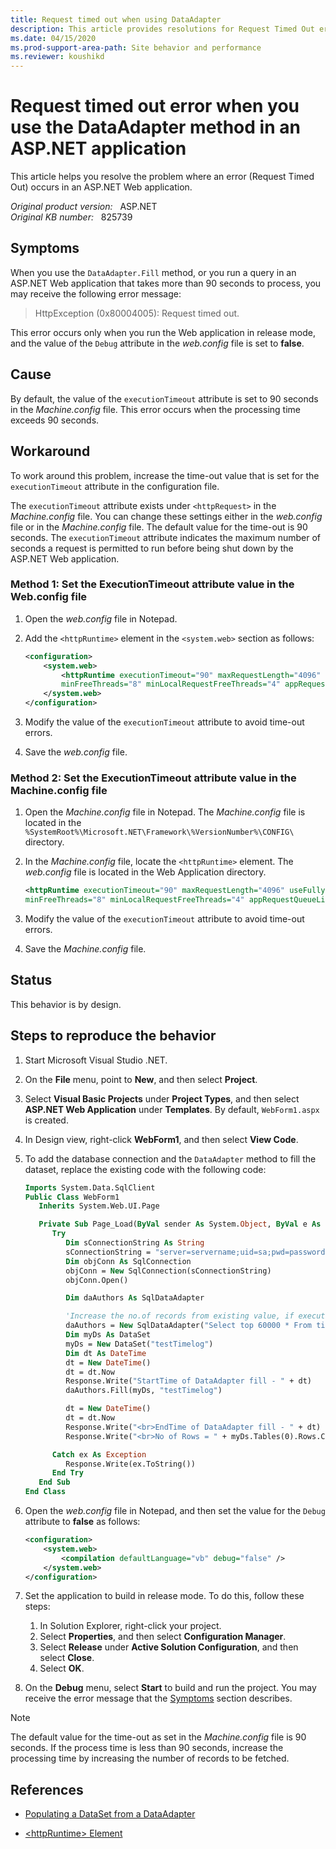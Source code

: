 ```yaml
---
title: Request timed out when using DataAdapter
description: This article provides resolutions for Request Timed Out error that occurs when you use the DataAdapter method or run a query that takes more than 90 seconds to process in an ASP.NET Web application.
ms.date: 04/15/2020
ms.prod-support-area-path: Site behavior and performance
ms.reviewer: koushikd
---
```

# Request timed out error when you use the DataAdapter method in an ASP.NET application

This article helps you resolve the problem where an error (Request Timed Out) occurs in an ASP.NET Web application.

_Original product version:_ &nbsp; ASP.NET  
_Original KB number:_ &nbsp; 825739

## Symptoms

When you use the `DataAdapter.Fill` method, or you run a query in an ASP.NET Web application that takes more than 90 seconds to process, you may receive the following error message:

> HttpException (0x80004005): Request timed out.

This error occurs only when you run the Web application in release mode, and the value of the `Debug` attribute in the *web.config* file is set to **false**.

## Cause

By default, the value of the `executionTimeout` attribute is set to 90 seconds in the *Machine.config* file. This error occurs when the processing time exceeds 90 seconds.

## Workaround

To work around this problem, increase the time-out value that is set for the `executionTimeout` attribute in the configuration file.

The `executionTimeout` attribute exists under `<httpRequest>` in the *Machine.config* file. You can change these settings either in the *web.config* file or in the *Machine.config* file. The default value for the time-out is 90 seconds. The `executionTimeout` attribute indicates the maximum number of seconds a request is permitted to run before being shut down by the ASP.NET Web application.

### Method 1: Set the ExecutionTimeout attribute value in the Web.config file

1. Open the *web.config* file in Notepad.
2. Add the `<httpRuntime>` element in the `<system.web>` section as follows:

    ```xml
    <configuration>
        <system.web>
            <httpRuntime executionTimeout="90" maxRequestLength="4096" useFullyQualifiedRedirectUrl="false"
            minFreeThreads="8" minLocalRequestFreeThreads="4" appRequestQueueLimit="100" />
        </system.web>
    </configuration>
    ```

3. Modify the value of the `executionTimeout` attribute to avoid time-out errors.
4. Save the *web.config* file.

### Method 2: Set the ExecutionTimeout attribute value in the Machine.config file

1. Open the *Machine.config* file in Notepad. The *Machine.config* file is located in the `%SystemRoot%\Microsoft.NET\Framework\%VersionNumber%\CONFIG\` directory.
2. In the *Machine.config* file, locate the `<httpRuntime>` element. The *web.config* file is located in the Web Application directory.

    ```xml
    <httpRuntime executionTimeout="90" maxRequestLength="4096" useFullyQualifiedRedirectUrl="false"
    minFreeThreads="8" minLocalRequestFreeThreads="4" appRequestQueueLimit="100" />
    ```

3. Modify the value of the `executionTimeout` attribute to avoid time-out errors.
4. Save the *Machine.config* file.

## Status

This behavior is by design.

## Steps to reproduce the behavior

1. Start Microsoft Visual Studio .NET.
2. On the **File** menu, point to **New**, and then select **Project**.
3. Select **Visual Basic Projects** under **Project Types**, and then select **ASP.NET Web Application** under **Templates**. By default, `WebForm1.aspx` is created.
4. In Design view, right-click **WebForm1**, and then select **View Code**.
5. To add the database connection and the `DataAdapter` method to fill the dataset, replace the existing code with the following code:

    ```vb
    Imports System.Data.SqlClient
    Public Class WebForm1
       Inherits System.Web.UI.Page

       Private Sub Page_Load(ByVal sender As System.Object, ByVal e As System.EventArgs) Handles MyBase.Load
          Try
             Dim sConnectionString As String
             sConnectionString = "server=servername;uid=sa;pwd=password;database=testdatabase;"
             Dim objConn As SqlConnection
             objConn = New SqlConnection(sConnectionString)
             objConn.Open()

             Dim daAuthors As SqlDataAdapter

             'Increase the no.of records from existing value, if execution time is less than 90 sec.
             daAuthors = New SqlDataAdapter("Select top 60000 * From timelog (nolock)", objConn)
             Dim myDs As DataSet
             myDs = New DataSet("testTimelog")
             Dim dt As DateTime
             dt = New DateTime()
             dt = dt.Now
             Response.Write("StartTime of DataAdapter fill - " + dt)
             daAuthors.Fill(myDs, "testTimelog")

             dt = New DateTime()
             dt = dt.Now
             Response.Write("<br>EndTime of DataAdapter fill - " + dt)
             Response.Write("<br>No of Rows = " + myDs.Tables(0).Rows.Count.ToString())

          Catch ex As Exception
             Response.Write(ex.ToString())
          End Try
       End Sub
    End Class
    ```

6. Open the *web.config* file in Notepad, and then set the value for the `Debug` attribute to **false** as follows:

    ```xml
    <configuration>
        <system.web>
            <compilation defaultLanguage="vb" debug="false" />
        </system.web>
    </configuration>
    ```

7. Set the application to build in release mode. To do this, follow these steps:

    1. In Solution Explorer, right-click your project.
    2. Select **Properties**, and then select **Configuration Manager**.
    3. Select **Release** under **Active Solution Configuration**, and then select **Close**.
    4. Select **OK**.

8. On the **Debug** menu, select **Start** to build and run the project. You may receive the error message that the [Symptoms](#symptoms) section describes.

> [!NOTE]
> The default value for the time-out as set in the *Machine.config* file is 90 seconds. If the process time is less than 90 seconds, increase the processing time by increasing the number of records to be fetched.

## References

- [Populating a DataSet from a DataAdapter](/previous-versions/dotnet/netframework-1.1/bh8kx08z(v=vs.71))

- [\<httpRuntime> Element](/previous-versions/dotnet/netframework-1.1/e1f13641(v=vs.71))

